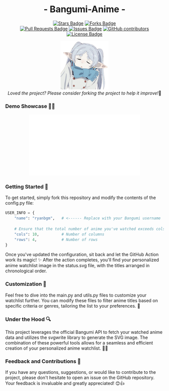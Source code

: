 <!-- English | [简体中文](./README_cn.md) -->

<div align="center">
<!-- 标题 -->

<h1 align="center">
  - Bangumi-Anime - 
</h1>

<!-- star数, fork数, pulls数, issues数, contributors数, 开源协议 -->
<a href="https://github.com/DrRyanHuang/bangumi-anime/stargazers"><img src="https://img.shields.io/github/stars/DrRyanHuang/bangumi-anime" alt="Stars Badge"/></a>
<a href="https://github.com/DrRyanHuang/bangumi-anime/network/members"><img src="https://img.shields.io/github/forks/DrRyanHuang/bangumi-anime" alt="Forks Badge"/></a>
<br/>
<a href="https://github.com/DrRyanHuang/bangumi-anime/pulls"><img src="https://img.shields.io/github/issues-pr/DrRyanHuang/bangumi-anime" alt="Pull Requests Badge"/></a>
<a href="https://github.com/DrRyanHuang/bangumi-anime/issues"><img src="https://img.shields.io/github/issues/DrRyanHuang/bangumi-anime" alt="Issues Badge"/></a>
<a href="https://github.com/DrRyanHuang/bangumi-anime/graphs/contributors"><img alt="GitHub contributors" src="https://img.shields.io/github/contributors/DrRyanHuang/bangumi-anime?color=2b9348"></a>
<a href="https://github.com/DrRyanHuang/bangumi-anime/blob/master/LICENSE"><img src="https://img.shields.io/github/license/DrRyanHuang/bangumi-anime?color=2b9348" alt="License Badge"/></a>





<!-- logo -->
<img alt="LOGO" src="logo/Frieren_sleep.png" width="30%"> </img>
<br/>
<i>Loved the project? Please consider forking the project to help it improve!</i>🌟

</div>

### Demo Showcase 🎥🌟

<p align="center">
    <a href="" target="_blank"><img src="./status.svg" alt="bangumi Status" width="70%"/></a>
</p>

### Getting Started 🚀

To get started, simply fork this repository and modify the contents of the config.py file:


```python
USER_INFO = {
    "name": "ryanbgm",   # <------ Replace with your Bangumi username

    # Ensure that the total number of anime you've watched exceeds cols x rows
    "cols": 10,          # Number of columns
    "rows": 4,           # Number of rows
}
```

Once you've updated the configuration, sit back and let the GitHub Action work its magic! ✨ After the action completes, you'll find your personalized anime watchlist image in the status.svg file, with the titles arranged in chronological order.


### Customization 🎨

Feel free to dive into the main.py and utils.py files to customize your watchlist further. You can modify these files to filter anime titles based on specific criteria or genres, tailoring the list to your preferences. 🎯


### Under the Hood 🔍
This project leverages the official Bangumi API to fetch your watched anime data and utilizes the svgwrite library to generate the SVG image. The combination of these powerful tools allows for a seamless and efficient creation of your personalized anime watchlist. 🧩💡

### Feedback and Contributions 🙌
If you have any questions, suggestions, or would like to contribute to the project, please don't hesitate to open an issue on the GitHub repository. Your feedback is invaluable and greatly appreciated! 😊👍

